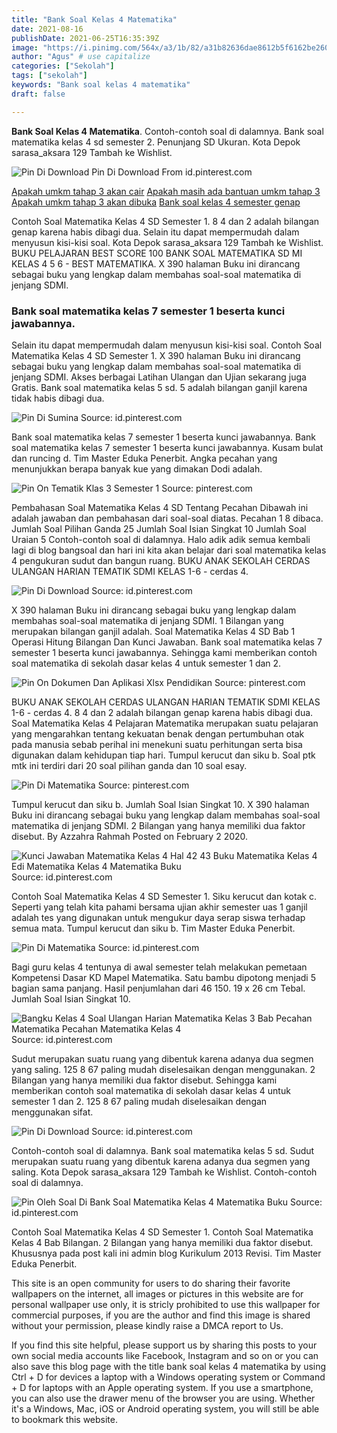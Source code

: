 ```yaml
---
title: "Bank Soal Kelas 4 Matematika"
date: 2021-08-16
publishDate: 2021-06-25T16:35:39Z
image: "https://i.pinimg.com/564x/a3/1b/82/a31b82636dae8612b5f6162be26057be.jpg"
author: "Agus" # use capitalize
categories: ["Sekolah"]
tags: ["sekolah"]
keywords: "Bank soal kelas 4 matematika"
draft: false

---
```

<script type='text/javascript' src='//pl15944992.alternativecpmgate.com/6c/6f/d6/6c6fd630211742b4db132bd23b46b946.js'></script>
<script type='text/javascript' src='//pl15944975.alternativecpmgate.com/86/71/9a/86719ae0c65e9b2f7eb2905a08638c06.js'></script>
**Bank Soal Kelas 4 Matematika**. Contoh-contoh soal di dalamnya. Bank soal matematika kelas 4 sd semester 2. Penunjang SD Ukuran. Kota Depok sarasa_aksara 129 Tambah ke Wishlist.

![Pin Di Download](https://i.pinimg.com/originals/db/a1/d8/dba1d832e49e1489a5a8a3de18f1e9f7.png "Pin Di Download")
Pin Di Download From id.pinterest.com

[Apakah umkm tahap 3 akan cair](/apakah-umkm-tahap-3-akan-cair/)
[Apakah masih ada bantuan umkm tahap 3](/apakah-masih-ada-bantuan-umkm-tahap-3/)
[Apakah umkm tahap 3 akan dibuka](/apakah-umkm-tahap-3-akan-dibuka/)
[Bank soal kelas 4 semester genap](/bank-soal-kelas-4-semester-genap/)

Contoh Soal Matematika Kelas 4 SD Semester 1. 8 4 dan 2 adalah bilangan genap karena habis dibagi dua. Selain itu dapat mempermudah dalam menyusun kisi-kisi soal. Kota Depok sarasa_aksara 129 Tambah ke Wishlist. BUKU PELAJARAN BEST SCORE 100 BANK SOAL MATEMATIKA SD MI KELAS 4 5 6 - BEST MATEMATIKA. X 390 halaman Buku ini dirancang sebagai buku yang lengkap dalam membahas soal-soal matematika di jenjang SDMI.

### Bank soal matematika kelas 7 semester 1 beserta kunci jawabannya.

Selain itu dapat mempermudah dalam menyusun kisi-kisi soal. Contoh Soal Matematika Kelas 4 SD Semester 1. X 390 halaman Buku ini dirancang sebagai buku yang lengkap dalam membahas soal-soal matematika di jenjang SDMI. Akses berbagai Latihan Ulangan dan Ujian sekarang juga Gratis. Bank soal matematika kelas 5 sd. 5 adalah bilangan ganjil karena tidak habis dibagi dua.


![Pin Di Sumina](https://i.pinimg.com/originals/ad/85/30/ad853084f69d812d78815869682288ba.png "Pin Di Sumina")
Source: id.pinterest.com

Bank soal matematika kelas 7 semester 1 beserta kunci jawabannya. Bank soal matematika kelas 7 semester 1 beserta kunci jawabannya. Kusam bulat dan runcing d. Tim Master Eduka Penerbit. Angka pecahan yang menunjukkan berapa banyak kue yang dimakan Dodi adalah.

![Pin On Tematik Klas 3 Semester 1](https://i.pinimg.com/originals/ca/56/d1/ca56d1a9fe83210c741004e88df5c226.png "Pin On Tematik Klas 3 Semester 1")
Source: pinterest.com

Pembahasan Soal Matematika Kelas 4 SD Tentang Pecahan Dibawah ini adalah jawaban dan pembahasan dari soal-soal diatas. Pecahan 1 8 dibaca. Jumlah Soal Pilihan Ganda 25 Jumlah Soal Isian Singkat 10 Jumlah Soal Uraian 5 Contoh-contoh soal di dalamnya. Halo adik adik semua kembali lagi di blog bangsoal dan hari ini kita akan belajar dari soal matematika kelas 4 pengukuran sudut dan bangun ruang. BUKU ANAK SEKOLAH CERDAS ULANGAN HARIAN TEMATIK SDMI KELAS 1-6 - cerdas 4.

![Pin Di Download](https://i.pinimg.com/originals/cb/0e/7e/cb0e7eb9696e1d57739d0c97fceddf06.png "Pin Di Download")
Source: id.pinterest.com

X 390 halaman Buku ini dirancang sebagai buku yang lengkap dalam membahas soal-soal matematika di jenjang SDMI. 1 Bilangan yang merupakan bilangan ganjil adalah. Soal Matematika Kelas 4 SD Bab 1 Operasi Hitung Bilangan Dan Kunci Jawaban. Bank soal matematika kelas 7 semester 1 beserta kunci jawabannya. Sehingga kami memberikan contoh soal matematika di sekolah dasar kelas 4 untuk semester 1 dan 2.

![Pin On Dokumen Dan Aplikasi Xlsx Pendidikan](https://i.pinimg.com/originals/c7/2d/d8/c72dd883c625173a3182a06f2efd87a6.jpg "Pin On Dokumen Dan Aplikasi Xlsx Pendidikan")
Source: pinterest.com

BUKU ANAK SEKOLAH CERDAS ULANGAN HARIAN TEMATIK SDMI KELAS 1-6 - cerdas 4. 8 4 dan 2 adalah bilangan genap karena habis dibagi dua. Soal Matematika Kelas 4 Pelajaran Matematika merupakan suatu pelajaran yang mengarahkan tentang kekuatan benak dengan pertumbuhan otak pada manusia sebab perihal ini menekuni suatu perhitungan serta bisa digunakan dalam kehidupan tiap hari. Tumpul kerucut dan siku b. Soal ptk mtk ini terdiri dari 20 soal pilihan ganda dan 10 soal esay.

![Pin Di Matematika](https://i.pinimg.com/originals/8b/e1/1e/8be11ee1117f863356b727034b84e5ea.png "Pin Di Matematika")
Source: pinterest.com

Tumpul kerucut dan siku b. Jumlah Soal Isian Singkat 10. X 390 halaman Buku ini dirancang sebagai buku yang lengkap dalam membahas soal-soal matematika di jenjang SDMI. 2 Bilangan yang hanya memiliki dua faktor disebut. By Azzahra Rahmah Posted on February 2 2020.

![Kunci Jawaban Matematika Kelas 4 Hal 42 43 Buku Matematika Kelas 4 Edi Matematika Kelas 4 Matematika Buku](https://i.pinimg.com/originals/d9/bd/60/d9bd60a9a4bd1e5e343b12a2f32ec033.jpg "Kunci Jawaban Matematika Kelas 4 Hal 42 43 Buku Matematika Kelas 4 Edi Matematika Kelas 4 Matematika Buku")
Source: id.pinterest.com

Contoh Soal Matematika Kelas 4 SD Semester 1. Siku kerucut dan kotak c. Seperti yang telah kita pahami bersama ujian akhir semester uas 1 ganjil adalah tes yang digunakan untuk mengukur daya serap siswa terhadap semua mata. Tumpul kerucut dan siku b. Tim Master Eduka Penerbit.

![Pin Di Matematika](https://i.pinimg.com/originals/5b/f4/6e/5bf46e78ee7134a76069e1a4a473537d.png "Pin Di Matematika")
Source: id.pinterest.com

Bagi guru kelas 4 tentunya di awal semester telah melakukan pemetaan Kompetensi Dasar KD Mapel Matematika. Satu bambu dipotong menjadi 5 bagian sama panjang. Hasil penjumlahan dari 46 150. 19 x 26 cm Tebal. Jumlah Soal Isian Singkat 10.

![Bangku Kelas 4 Soal Ulangan Harian Matematika Kelas 3 Bab Pecahan Matematika Pecahan Matematika Kelas 4](https://i.pinimg.com/originals/88/1e/4b/881e4b978ef58de8451c84ea3ff5684c.png "Bangku Kelas 4 Soal Ulangan Harian Matematika Kelas 3 Bab Pecahan Matematika Pecahan Matematika Kelas 4")
Source: id.pinterest.com

Sudut merupakan suatu ruang yang dibentuk karena adanya dua segmen yang saling. 125 8 67 paling mudah diselesaikan dengan menggunakan. 2 Bilangan yang hanya memiliki dua faktor disebut. Sehingga kami memberikan contoh soal matematika di sekolah dasar kelas 4 untuk semester 1 dan 2. 125 8 67 paling mudah diselesaikan dengan menggunakan sifat.

![Pin Di Download](https://i.pinimg.com/originals/db/a1/d8/dba1d832e49e1489a5a8a3de18f1e9f7.png "Pin Di Download")
Source: id.pinterest.com

Contoh-contoh soal di dalamnya. Bank soal matematika kelas 5 sd. Sudut merupakan suatu ruang yang dibentuk karena adanya dua segmen yang saling. Kota Depok sarasa_aksara 129 Tambah ke Wishlist. Contoh-contoh soal di dalamnya.

![Pin Oleh Soal Di Bank Soal Matematika Kelas 4 Matematika Buku](https://i.pinimg.com/564x/a3/1b/82/a31b82636dae8612b5f6162be26057be.jpg "Pin Oleh Soal Di Bank Soal Matematika Kelas 4 Matematika Buku")
Source: id.pinterest.com

Contoh Soal Matematika Kelas 4 SD Semester 1. Contoh Soal Matematika Kelas 4 Bab Bilangan. 2 Bilangan yang hanya memiliki dua faktor disebut. Khususnya pada post kali ini admin blog Kurikulum 2013 Revisi. Tim Master Eduka Penerbit.

This site is an open community for users to do sharing their favorite wallpapers on the internet, all images or pictures in this website are for personal wallpaper use only, it is stricly prohibited to use this wallpaper for commercial purposes, if you are the author and find this image is shared without your permission, please kindly raise a DMCA report to Us.

If you find this site helpful, please support us by sharing this posts to your own social media accounts like Facebook, Instagram and so on or you can also save this blog page with the title bank soal kelas 4 matematika by using Ctrl + D for devices a laptop with a Windows operating system or Command + D for laptops with an Apple operating system. If you use a smartphone, you can also use the drawer menu of the browser you are using. Whether it's a Windows, Mac, iOS or Android operating system, you will still be able to bookmark this website.
